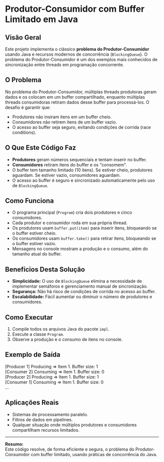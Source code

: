 # Produtor-Consumidor com Buffer Limitado em Java

## Visão Geral

Este projeto implementa o clássico **problema do Produtor-Consumidor** usando Java e recursos modernos de concorrência (`BlockingQueue`). O problema do Produtor-Consumidor é um dos exemplos mais conhecidos de sincronização entre threads em programação concorrente.

## O Problema

No problema do Produtor-Consumidor, múltiplas threads produtoras geram dados e os colocam em um buffer compartilhado, enquanto múltiplas threads consumidoras retiram dados desse buffer para processá-los. O desafio é garantir que:

- Produtores não insiram itens em um buffer cheio.
- Consumidores não retirem itens de um buffer vazio.
- O acesso ao buffer seja seguro, evitando condições de corrida (race conditions).

## O Que Este Código Faz

- **Produtores** geram números sequenciais e tentam inserir no buffer.
- **Consumidores** retiram itens do buffer e os "consomem".
- O buffer tem tamanho limitado (10 itens). Se estiver cheio, produtores aguardam. Se estiver vazio, consumidores aguardam.
- O acesso ao buffer é seguro e sincronizado automaticamente pelo uso de `BlockingQueue`.

## Como Funciona

- O programa principal (`Program`) cria dois produtores e cinco consumidores.
- Cada produtor e consumidor roda em sua própria thread.
- Os produtores usam `buffer.put(item)` para inserir itens, bloqueando se o buffer estiver cheio.
- Os consumidores usam `buffer.take()` para retirar itens, bloqueando se o buffer estiver vazio.
- Mensagens no console mostram a produção e o consumo, além do tamanho atual do buffer.

## Benefícios Desta Solução

- **Simplicidade:** O uso de `BlockingQueue` elimina a necessidade de implementar semáforos e gerenciamento manual de sincronização.
- **Segurança:** Não há risco de condições de corrida no acesso ao buffer.
- **Escalabilidade:** Fácil aumentar ou diminuir o número de produtores e consumidores.

## Como Executar

1. Compile todos os arquivos Java do pacote `impl`.
2. Execute a classe `Program`.
3. Observe a produção e o consumo de itens no console.

## Exemplo de Saída

[Producer 1] Producing => Item 1. Buffer size: 1  
[Consumer 2] Consuming => Item 1. Buffer size: 0  
[Producer 2] Producing => Item 1. Buffer size: 1  
[Consumer 1] Consuming => Item 1. Buffer size: 0  
...  


## Aplicações Reais

- Sistemas de processamento paralelo.
- Filtros de dados em pipelines.
- Qualquer situação onde múltiplos produtores e consumidores compartilham recursos limitados.

---

**Resumo:**  
Este código resolve, de forma eficiente e segura, o problema do Produtor-Consumidor com buffer limitado, usando práticas de concorrência do Java.

